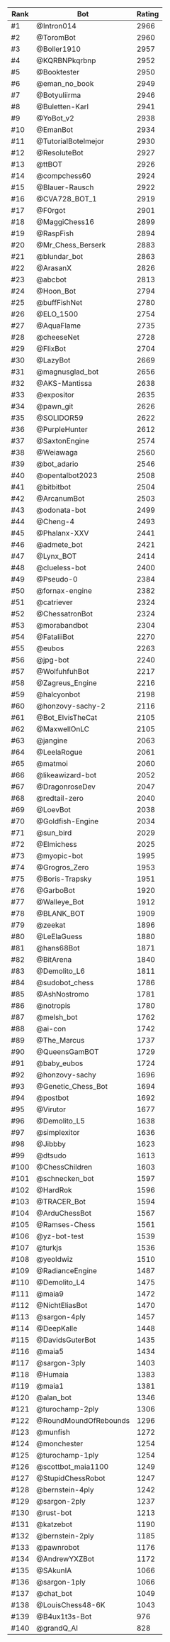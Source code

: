 Rank|Bot|Rating
---|---|---
#1|@Intron014|2966
#2|@ToromBot|2960
#3|@Boller1910|2957
#4|@KQRBNPkqrbnp|2952
#5|@Booktester|2950
#6|@eman_no_book|2949
#7|@Botyuliirma|2946
#8|@Buletten-Karl|2941
#9|@YoBot_v2|2938
#10|@EmanBot|2934
#11|@TutorialBotelmejor|2930
#12|@ResoluteBot|2927
#13|@ttBOT|2926
#14|@compchess60|2924
#15|@Blauer-Rausch|2922
#16|@CVA728_BOT_1|2919
#17|@F0rgot|2901
#18|@MaggiChess16|2899
#19|@RaspFish|2894
#20|@Mr_Chess_Berserk|2883
#21|@blundar_bot|2863
#22|@ArasanX|2826
#23|@abcbot|2813
#24|@Hoon_Bot|2794
#25|@buffFishNet|2780
#26|@ELO_1500|2754
#27|@AquaFlame|2735
#28|@cheeseNet|2728
#29|@FlixBot|2704
#30|@LazyBot|2669
#31|@magnusglad_bot|2656
#32|@AKS-Mantissa|2638
#33|@expositor|2635
#34|@pawn_git|2626
#35|@SOLIDOR59|2622
#36|@PurpleHunter|2612
#37|@SaxtonEngine|2574
#38|@Weiawaga|2560
#39|@bot_adario|2546
#40|@opentalbot2023|2508
#41|@bitbitbot|2504
#42|@ArcanumBot|2503
#43|@odonata-bot|2499
#44|@Cheng-4|2493
#45|@Phalanx-XXV|2441
#46|@admete_bot|2421
#47|@Lynx_BOT|2414
#48|@clueless-bot|2400
#49|@Pseudo-0|2384
#50|@fornax-engine|2382
#51|@catriever|2324
#52|@ChessatronBot|2324
#53|@morabandbot|2304
#54|@FataliiBot|2270
#55|@eubos|2263
#56|@jpg-bot|2240
#57|@WolfuhfuhBot|2217
#58|@Zagreus_Engine|2216
#59|@halcyonbot|2198
#60|@honzovy-sachy-2|2116
#61|@Bot_ElvisTheCat|2105
#62|@MaxwellOnLC|2105
#63|@jangine|2063
#64|@LeelaRogue|2061
#65|@matmoi|2060
#66|@likeawizard-bot|2052
#67|@DragonroseDev|2047
#68|@redtail-zero|2040
#69|@LoevBot|2038
#70|@Goldfish-Engine|2034
#71|@sun_bird|2029
#72|@Elmichess|2025
#73|@myopic-bot|1995
#74|@Grogros_Zero|1953
#75|@Boris-Trapsky|1951
#76|@GarboBot|1920
#77|@Walleye_Bot|1912
#78|@BLANK_BOT|1909
#79|@zeekat|1896
#80|@LeElaGuess|1880
#81|@hans68Bot|1871
#82|@BitArena|1840
#83|@Demolito_L6|1811
#84|@sudobot_chess|1786
#85|@AshNostromo|1781
#86|@notropis|1780
#87|@melsh_bot|1762
#88|@ai-con|1742
#89|@The_Marcus|1737
#90|@QueensGamBOT|1729
#91|@baby_eubos|1724
#92|@honzovy-sachy|1696
#93|@Genetic_Chess_Bot|1694
#94|@postbot|1692
#95|@Virutor|1677
#96|@Demolito_L5|1638
#97|@simplexitor|1636
#98|@Jibbby|1623
#99|@dtsudo|1613
#100|@ChessChildren|1603
#101|@schnecken_bot|1597
#102|@HardRok|1596
#103|@TRACER_Bot|1594
#104|@ArduChessBot|1567
#105|@Ramses-Chess|1561
#106|@yz-bot-test|1539
#107|@turkjs|1536
#108|@yeoldwiz|1510
#109|@RadianceEngine|1487
#110|@Demolito_L4|1475
#111|@maia9|1472
#112|@NichtEliasBot|1470
#113|@sargon-4ply|1457
#114|@DeepKalle|1448
#115|@DavidsGuterBot|1435
#116|@maia5|1434
#117|@sargon-3ply|1403
#118|@Humaia|1383
#119|@maia1|1381
#120|@alan_bot|1346
#121|@turochamp-2ply|1306
#122|@RoundMoundOfRebounds|1296
#123|@munfish|1272
#124|@monchester|1254
#125|@turochamp-1ply|1254
#126|@scottbot_maia1100|1249
#127|@StupidChessRobot|1247
#128|@bernstein-4ply|1242
#129|@sargon-2ply|1237
#130|@rust-bot|1213
#131|@katzebot|1190
#132|@bernstein-2ply|1185
#133|@pawnrobot|1176
#134|@AndrewYXZBot|1172
#135|@SAkunIA|1066
#136|@sargon-1ply|1066
#137|@chat_bot|1049
#138|@LouisChess48-6K|1043
#139|@B4ux1t3s-Bot|976
#140|@grandQ_AI|828
